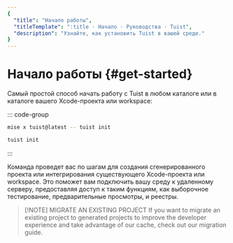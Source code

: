 ```yaml
---
{
  "title": "Начало работы",
  "titleTemplate": ":title · Начало · Руководства · Tuist",
  "description": "Узнайте, как установить Tuist в вашей среде."
}
---
```

# Начало работы {#get-started}

Самый простой способ начать работу с Tuist в любом каталоге или в каталоге вашего Xcode-проекта или workspace:

::: code-group

```bash [Mise]
mise x tuist@latest -- tuist init
```

```bash [Global Tuist (Homebrew)]
tuist init
```

:::

Команда проведет вас по шагам для <LocalizedLink href="/guides/features/projects">создания сгенерированного проекта</LocalizedLink> или интегрирования существующего Xcode-проекта или workspace. Это поможет вам подключить вашу среду к удаленному серверу, предоставляя доступ к таким функциям, как <LocalizedLink href="/guides/features/selective-testing">выборочное тестирование</LocalizedLink>, <LocalizedLink href="/guides/features/previews">предварительные просмотры</LocalizedLink>, и <LocalizedLink href="/guides/features/registry">реестры</LocalizedLink>.

> [!NOTE] MIGRATE AN EXISTING PROJECT
> If you want to migrate an existing project to generated projects to improve the developer experience and take advantage of our <LocalizedLink href="/guides/features/cache">cache</LocalizedLink>, check out our <LocalizedLink href="/guides/features/projects/adoption/migrate/xcode-project">migration guide</LocalizedLink>.
